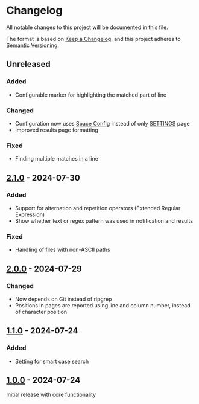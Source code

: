 # Changelog

All notable changes to this project will be documented in this file.

The format is based on [Keep a Changelog](https://keepachangelog.com/en/1.1.0/),
and this project adheres to [Semantic Versioning](https://semver.org/spec/v2.0.0.html).

<!-- markdownlint-configure-file { "MD024": { "siblings_only": true } } -->

## Unreleased

### Added

- Configurable marker for highlighting the matched part of line

### Changed

- Configuration now uses [Space Config](https://silverbullet.md/Space%20Config) instead of only [SETTINGS](https://silverbullet.md/SETTINGS) page
- Improved results page formatting

### Fixed

- Finding multiple matches in a line

## [2.1.0] - 2024-07-30

### Added

- Support for alternation and repetition operators (Extended Regular Expression)
- Show whether text or regex pattern was used in notification and results

### Fixed

- Handling of files with non-ASCII paths

## [2.0.0] - 2024-07-29

### Changed

- Now depends on Git instead of ripgrep
- Positions in pages are reported using line and column number, instead of character position

## [1.1.0] - 2024-07-24

### Added

- Setting for smart case search

## [1.0.0] - 2024-07-24

Initial release with core functionality

[2.1.0]: https://github.com/Maarrk/silverbullet-grep/compare/v2.0.0...v2.1.0
[2.0.0]: https://github.com/Maarrk/silverbullet-grep/compare/v1.1.0...v2.0.0
[1.1.0]: https://github.com/Maarrk/silverbullet-grep/compare/v1.0.0...v1.1.0
[1.0.0]: https://github.com/Maarrk/silverbullet-grep/releases/tag/v1.0.0
